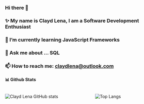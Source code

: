 ### Hi there 👋
### ✨ My name is Clayd Lena, I am a Software Development Enthusiast
### 🌱 I’m currently learning JavaScript Frameworks
### 💬 Ask me about ... SQL
### 📫 How to reach me: claydlena@outlook.com


#### 📊 Github Stats 
<div style="display:grid; grid-template-columns:auto auto">

![Clayd Lena GitHub stats](https://github-profile-summary-cards.vercel.app/api/cards/repos-per-language?username=ClaydLena&theme=dracula)

![Top Langs](https://github-readme-stats.vercel.app/api/top-langs/?username=ClaydLena&langs_count=10&show_icons=true&theme=tokyonight&layout=compact)

</div>
